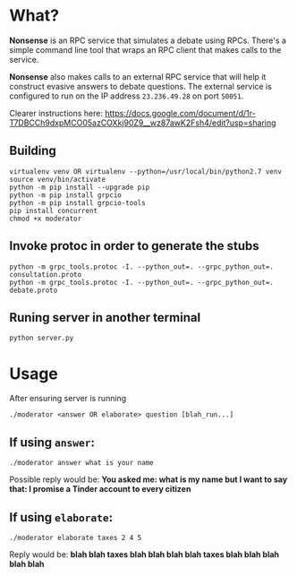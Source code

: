 # What?
**Nonsense** is an RPC service that simulates a debate using RPCs. There's a simple command line tool that wraps an RPC client that makes calls to the service.

**Nonsense** also makes calls to an external RPC service that will help it construct evasive answers to debate questions. The external service is configured to run on the IP address `23.236.49.28` on port `50051`.

Clearer instructions here: https://docs.google.com/document/d/1r-T7DBCCh9dxpMCO05azCOXkj90Z9__wz87awK2Fsh4/edit?usp=sharing

## Building
```
virtualenv venv OR virtualenv --python=/usr/local/bin/python2.7 venv
source venv/bin/activate
python -m pip install --upgrade pip
python -m pip install grpcio
python -m pip install grpcio-tools
pip install concurrent
chmod +x moderator
```

## Invoke protoc in order to generate the stubs
```
python -m grpc_tools.protoc -I. --python_out=. --grpc_python_out=. consultation.proto
python -m grpc_tools.protoc -I. --python_out=. --grpc_python_out=. debate.proto
```

## Runing server in another terminal
```
python server.py
```

# Usage
After ensuring server is running
```
./moderator <answer OR elaborate> question [blah_run...]
```


## If using `answer`:
```
./moderator answer what is your name
```
Possible reply would be: **You asked me: what is my name but I want to say that: I promise a Tinder account to every citizen**



## If using `elaborate`:
```
./moderator elaborate taxes 2 4 5
```
Reply would be: **blah blah taxes blah blah blah blah taxes blah blah blah blah blah**

